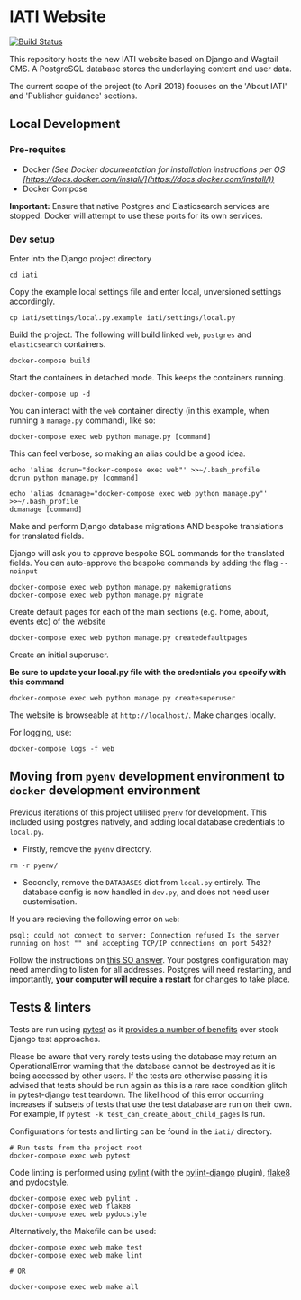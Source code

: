 # IATI Website
[![Build Status](https://travis-ci.org/IATI/IATI-Standard-Website.svg?branch=master)](https://travis-ci.org/IATI/IATI-Standard-Website)

This repository hosts the new IATI website based on Django and Wagtail CMS.  A PostgreSQL database stores the underlaying content and user data.

The current scope of the project (to April 2018) focuses on the 'About IATI' and 'Publisher guidance' sections.


## Local Development

### Pre-requites

- Docker _(See Docker documentation for installation instructions per OS [https://docs.docker.com/install/](https://docs.docker.com/install/))_
- Docker Compose

**Important:** Ensure that native Postgres and Elasticsearch services are stopped. Docker will attempt to use these ports for its own services.


### Dev setup

Enter into the Django project directory
```
cd iati
```

Copy the example local settings file and enter local, unversioned settings accordingly.

```
cp iati/settings/local.py.example iati/settings/local.py
```

Build the project. The following will build linked `web`, `postgres` and `elasticsearch` containers.

```
docker-compose build
```

Start the containers in detached mode. This keeps the containers running.

```
docker-compose up -d
```

You can interact with the `web` container directly (in this example, when running a `manage.py` command), like so:

```
docker-compose exec web python manage.py [command]
```

This can feel verbose, so making an alias could be a good idea.

```
echo 'alias dcrun="docker-compose exec web"' >>~/.bash_profile
dcrun python manage.py [command]

echo 'alias dcmanage="docker-compose exec web python manage.py"' >>~/.bash_profile
dcmanage [command]
```

Make and perform Django database migrations AND bespoke translations for translated fields.

Django will ask you to approve bespoke SQL commands for the translated fields. You can auto-approve the bespoke commands by adding the flag `--noinput`

```
docker-compose exec web python manage.py makemigrations
docker-compose exec web python manage.py migrate
```

Create default pages for each of the main sections (e.g. home, about, events etc) of the website
```
docker-compose exec web python manage.py createdefaultpages
```

Create an initial superuser.

**Be sure to update your local.py file with the credentials you specify with this command**

```
docker-compose exec web python manage.py createsuperuser
```

The website is browseable at `http://localhost/`. Make changes locally.

For logging, use:

```
docker-compose logs -f web
```

## Moving from `pyenv` development environment to `docker` development environment

Previous iterations of this project utilised `pyenv` for development. This included using postgres natively, and adding local database credentials to `local.py`. 

* Firstly, remove the `pyenv` directory.

```
rm -r pyenv/
```

* Secondly, remove the `DATABASES` dict from `local.py` entirely. The database config is now handled in `dev.py`, and does not need user customisation.

If you are recieving the following error on `web`:

```
psql: could not connect to server: Connection refused Is the server running on host "" and accepting TCP/IP connections on port 5432?
```

Follow the instructions on [this SO answer](https://stackoverflow.com/a/41161674). Your postgres configuration may need amending to listen for all addresses. Postgres will need restarting, and importantly, **your computer will require a restart** for changes to take place.

## Tests & linters

Tests are run using [pytest](https://pytest.org/) as it [provides a number of benefits](https://pytest-django.readthedocs.io/en/latest/#why-would-i-use-this-instead-of-django-s-manage-py-test-command) over stock Django test approaches.

Please be aware that very rarely tests using the database may return an OperationalError warning that the database cannot be destroyed as it is being accessed by other users. If the tests are otherwise passing it is advised that tests should be run again as this is a rare race condition glitch in pytest-django test teardown. The likelihood of this error occurring increases if subsets of tests that use the test database are run on their own. For example, if `pytest -k test_can_create_about_child_pages` is run.

Configurations for tests and linting can be found in the `iati/` directory.

```
# Run tests from the project root
docker-compose exec web pytest
```

Code linting is performed using [pylint](https://github.com/PyCQA/pylint) (with the [pylint-django](https://github.com/PyCQA/pylint-django) plugin), [flake8](http://flake8.pycqa.org) and [pydocstyle](http://www.pydocstyle.org).
```
docker-compose exec web pylint .
docker-compose exec web flake8
docker-compose exec web pydocstyle 
```

Alternatively, the Makefile can be used:
```
docker-compose exec web make test
docker-compose exec web make lint

# OR

docker-compose exec web make all
```
